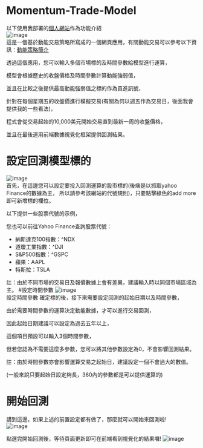 # Momentum-Trade-Model
以下使用我部署的<a href="http://silenceblog.ml/MomentumDemo/">個人網站</a>作為功能介紹 
<br>
![image](https://user-images.githubusercontent.com/62560900/207608281-704e561f-ba84-4103-b093-4f5cbc4a110a.png)
<br>
這是一個基於動能交易策略所寫成的一個網頁應用，有關動能交易可以參考以下資訊：<a href="https://www.ig.com/us/trading-strategies/momentum-trading-strategies--a-beginners-guide-190905">動能策略簡介</a>

透過這個應用，您可以輸入多個市場標的及時間參數給模型進行運算，

模型會根據歷史的收盤價格及時間參數計算動能強弱值，

並且在比較之後提供最高動能強弱值之標的作為買進訊號，

針對在每個星期五的收盤價進行模擬交易(有關為何以週五作為交易日，後面我會提供我的一些看法)，

程式會從交易起始的10,000美元開始交易直到最新一周的收盤價格，

並且在最後運用前端數據視覺化框架提供回測結果。

# 設定回測模型標的
![image](https://user-images.githubusercontent.com/62560900/207610490-aaefc919-29c3-4b35-9cc3-37571d827b52.png)
<br>
首先，在這邊您可以設定要投入回測運算的股市標的(後端是以抓取yahoo Finance的數據為主， 所以請參考該網站的代號規則)，只要點擊綠色的add more即可新增標的欄位。

以下提供一些股票代號的示例，

您也可以前往Yahoo Finance查詢股票代號：

<ul>
    <li>納斯達克100指數：^NDX</li>
    <li>道瓊工業指數：^DJI</li>
    <li>S&P500指數：^GSPC</li>
    <li>蘋果：AAPL</li>
    <li>特斯拉：TSLA</li>
</ul>

註：由於不同市場的交易日及報價數據上會有差異，建議輸入時以同個市場區域為主。
#設定時間參數
![image](https://user-images.githubusercontent.com/62560900/207612213-0e29625b-c882-4e3f-95d5-059a8aca09d8.png)
<br>
設定時間參數
確定標的後，接下來需要設定回測的起始日期以及時間參數，

由於需要時間參數的運算決定動能數據，才可以進行交易回測，

因此起始日期建議可以設定為過去五年以上，

這個項目預設可以輸入3個時間參數，

但若您認為不需要這麼多參數，您可以將其他參數設定為0，不會影響回測結果。

註：由於時間參數亦會影響運算交易之起始日，建議設定一個不會過大的數值。

(一般來說只要起始日設定夠長，360內的參數都是可以提供運算的)
# 開始回測
講到這邊，如果上述的前置設定都有做了，那麼就可以開始來回測啦!
<br>
![image](https://user-images.githubusercontent.com/62560900/207612895-eb1c2cd5-a5bf-4b6e-9aee-af35f96855bb.png)

點選完開始回測後，等待頁面更新即可在前端看到視覺化的結果囉!
![image](https://user-images.githubusercontent.com/62560900/207613595-2bec1570-4b85-4adc-99c4-c0d620e3f9ba.png)

